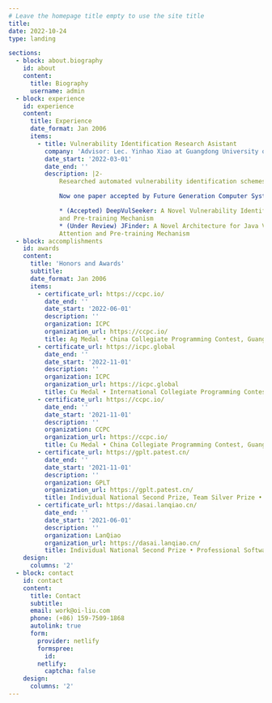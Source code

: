 ```yaml
---
# Leave the homepage title empty to use the site title
title:
date: 2022-10-24
type: landing

sections:
  - block: about.biography
    id: about
    content:
      title: Biography
      username: admin
  - block: experience
    id: experience
    content:
      title: Experience
      date_format: Jan 2006
      items:
        - title: Vulnerability Identification Research Asistant
          company: 'Advisor: Lec. Yinhao Xiao at Guangdong University of Finance and Economics'
          date_start: '2022-03-01'
          date_end: ''
          description: |2-
              Researched automated vulnerability identification schemes. In the research group I was mainly responsible for replication and comparison of similar papers as well as writing processing programs to extract data such as AST, CFG, and PDG from source code according to the needs of the group.

              Now one paper accepted by Future Generation Computer Systems, and one is under review: 

              * (Accepted) DeepVulSeeker: A Novel Vulnerability Identification Framework via Code Graph Structure
              and Pre-training Mechanism
              * (Under Review) JFinder: A Novel Architecture for Java Vulnerability Identification Based Quad Self-
              Attention and Pre-training Mechanism
  - block: accomplishments
    id: awards
    content:
      title: 'Honors and Awards'
      subtitle:
      date_format: Jan 2006
      items:
        - certificate_url: https://ccpc.io/
          date_end: ''
          date_start: '2022-06-01'
          description: ''
          organization: ICPC
          organization_url: https://ccpc.io/
          title: Ag Medal • China Collegiate Programming Contest, Guangdong Province
        - certificate_url: https://icpc.global
          date_end: ''
          date_start: '2022-11-01'
          description: ''
          organization: ICPC
          organization_url: https://icpc.global
          title: Cu Medal • International Collegiate Programming Contest, Xi’an Site
        - certificate_url: https://ccpc.io/
          date_end: ''
          date_start: '2021-11-01'
          description: ''
          organization: CCPC
          organization_url: https://ccpc.io/
          title: Cu Medal • China Collegiate Programming Contest, Guangzhou Site
        - certificate_url: https://gplt.patest.cn/
          date_end: ''
          date_start: '2021-11-01'
          description: ''
          organization: GPLT
          organization_url: https://gplt.patest.cn/
          title: Individual National Second Prize, Team Silver Prize • GPLT
        - certificate_url: https://dasai.lanqiao.cn/
          date_end: ''
          date_start: '2021-06-01'
          description: ''
          organization: LanQiao
          organization_url: https://dasai.lanqiao.cn/
          title: Individual National Second Prize • Professional Software Engineering, Lan Qiao Cup
    design:
      columns: '2'
  - block: contact
    id: contact
    content:
      title: Contact
      subtitle:
      email: work@oi-liu.com
      phone: (+86) 159-7509-1868
      autolink: true
      form:
        provider: netlify
        formspree:
          id:
        netlify:
          captcha: false
    design:
      columns: '2'
---
```

